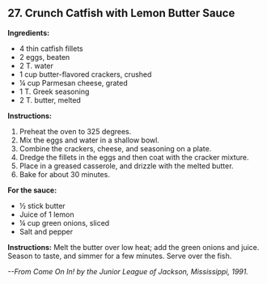 ## 27. Crunch Catfish with Lemon Butter Sauce

**Ingredients:**
- 4 thin catfish fillets
- 2 eggs, beaten
- 2 T. water
- 1 cup butter-flavored crackers, crushed
- ¼ cup Parmesan cheese, grated
- 1 T. Greek seasoning
- 2 T. butter, melted

**Instructions:**
1. Preheat the oven to 325 degrees.
2. Mix the eggs and water in a shallow bowl.
3. Combine the crackers, cheese, and seasoning on a plate.
4. Dredge the fillets in the eggs and then coat with the cracker mixture.
5. Place in a greased casserole, and drizzle with the melted butter.
6. Bake for about 30 minutes.

**For the sauce:**
- ½ stick butter
- Juice of 1 lemon
- ¼ cup green onions, sliced
- Salt and pepper

**Instructions:**
Melt the butter over low heat; add the green onions and juice. Season to taste, and simmer for a few minutes. Serve over the fish.

*--From Come On In! by the Junior League of Jackson, Mississippi, 1991.*